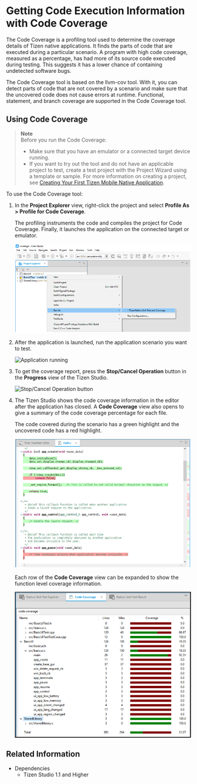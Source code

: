 # Getting Code Execution Information with Code Coverage

The Code Coverage is a profiling tool used to determine the coverage details of Tizen native applications. It finds the parts of code that are executed during a particular scenario. A program with high code coverage, measured as a percentage, has had more of its source code executed during testing. This suggests it has a lower chance of containing undetected software bugs.

The Code Coverage tool is based on the llvm-cov tool. With it, you can detect parts of code that are not covered by a scenario and make sure that the uncovered code does not cause errors at runtime. Functional, statement, and branch coverage are supported in the Code Coverage tool.

## Using Code Coverage

> **Note**  
> Before you run the Code Coverage:
>
> - Make sure that you have an emulator or a connected target device running.
> - If you want to try out the tool and do not have an applicable project to test, create a test project with the Project Wizard using a template or sample. For more information on creating a project, see [Creating Your First Tizen Mobile Native Application](../../native/get-started/mobile/first-app.md).

To use the Code Coverage tool:
 
1. In the **Project Explorer** view, right-click the project and select **Profile As > Profile for Code Coverage**.

   The profiling instruments the code and compiles the project for Code Coverage. Finally, it launches the application on the connected target or emulator.

   ![Profiling the application](./media/code_coverage_profile.png)

2. After the application is launched, run the application scenario you want to test.

   ![Application running](./media/code_coverage_run.png)

3. To get the coverage report, press the **Stop/Cancel Operation** button in the **Progress** view of the Tizen Studio.

   ![Stop/Cancel Operation button](./media/code_coverage_end.png)

4. The Tizen Studio shows the code coverage information in the editor after the application has closed. A **Code Coverage** view also opens to give a summary of the code coverage percentage for each file.

   The code covered during the scenario has a green highlight and the uncovered code has a red highlight.

   ![Code Coverage result](./media/code_coverage_result.png)

   Each row of the **Code Coverage** view can be expanded to show the function level coverage information.

   ![Code Coverage result on a function level](./media/code_coverage_result2.png)


## Related Information
* Dependencies
  - Tizen Studio 1.1 and Higher
